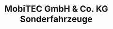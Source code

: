 ---
title: "MobiTEC GmbH & Co. KG Sonderfahrzeuge"
url: /berkheim/mobitec-gmbh-und-co-kg-sonderfahrzeuge/
shop: Autowerkstatt
---